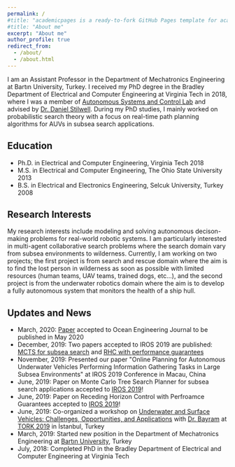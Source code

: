 ```yaml
---
permalink: /
#title: "academicpages is a ready-to-fork GitHub Pages template for academic personal websites"
#title: "About me"
excerpt: "About me"
author_profile: true
redirect_from: 
  - /about/
  - /about.html
---
```


I am an Assistant Professor in the Department of Mechatronics Engineering at Bartın University, Turkey. I received my PhD degree in the Bradley Department of Electrical and Computer Engineering at Virginia Tech in 2018, where I was a member of [Autonomous Systems and Control Lab](https://www.ascl.ece.vt.edu/index.html) and advised by [Dr. Daniel Stilwell](https://autonomyandrobotics.centers.vt.edu/people/stilwell.html). During my PhD studies, I mainly worked on probabilistic search theory with a focus on real-time path planning algorithms for AUVs in subsea search applications.     



## Education
+ Ph.D. in Electrical and Computer Engineering,     Virginia Tech                 2018  
+ M.S.  in Electrical and Computer Engineering,     The Ohio State University     2013
+ B.S.  in Electrical and Electronics Engineering,  Selcuk University, Turkey     2008


## Research Interests

My research interests include modeling and solving autonomous decison-making problems for real-world robotic systems. I am particularly interested in multi-agent collaborative search problems where the search domain vary from subsea environments to wilderness. Currently, I am working on two projects; the first project is from search and rescue domain where the aim is to find the lost person in wilderness as soon as possible with limited resources (human teams, UAV teams, trained dogs, etc...), and the second project is from the underwater robotics domain where the aim is to develop a fully autonomous system that monitors the health of a ship hull.   


## Updates and News
- March, 2020: [Paper](https://www.sciencedirect.com/science/article/abs/pii/S0029801820303255) accepted to Ocean Engineering Journal to be published in May 2020
- December, 2019: Two papers accepted to IROS 2019 are published: [MCTS for subsea search](https://ieeexplore.ieee.org/abstract/document/8967898) and [RHC with performance guarantees](https://ieeexplore.ieee.org/abstract/document/8968202)   
- November, 2019: Presented our paper "Online Planning for Autonomous Underwater Vehicles Performing Information Gathering Tasks in Large Subsea Environments" at IROS 2019 Conference in Macau, China
- June, 2019:   Paper on Monte Carlo Tree Search Planner for subsea search applications accepted to [IROS 2019](https://www.iros2019.org/)!
- June, 2019:   Paper on Receding Horizon Control with Perfroamce Guarantees accepted to [IROS 2019](https://www.iros2019.org/)!
- June, 2019:   Co-organized a workshop on [Underwater and Surface Vehicles: Challenges, Opportunities, and Applications](https://www.robotikblogu.org/denizrobotlaricalistayi) with [Dr. Bayram](http://www.halukbayram.net/) at [TORK 2019](https://tork2019.ozyegin.edu.tr/en) in İstanbul, Turkey
- March, 2019:  Started new position in the Department of Mechatronics Engineering at [Bartın University](https://w3.bartin.edu.tr/), Turkey
- July, 2018:   Completed PhD in the Bradley Department of Electrical and Computer Engineering at Virginia Tech
